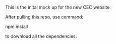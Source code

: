 This is the inital mock up for the new CEC website.

After pulling this repo, use command:

npm install

to download all the dependencies.
